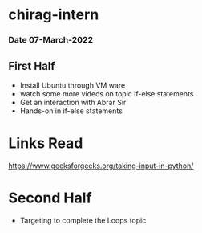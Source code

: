# chirag-intern

### Date 07-March-2022

## First Half
- Install Ubuntu through VM ware 
- watch some more videos on  topic if-else statements
- Get an interaction with Abrar Sir
- Hands-on in if-else statements

# Links Read 
https://www.geeksforgeeks.org/taking-input-in-python/


# Second Half 
- Targeting to complete the Loops topic
